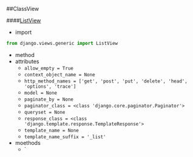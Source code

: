 ##ClassView

####[ListView](https://ccbv.co.uk/projects/Django/1.4/django.views.generic.list/ListView/)

- import

`````python
from django.views.generic import ListView
`````

- method
- attributes
  - `allow_empty = True`
  - `context_object_name = None`
  - `http_method_names = ['get', 'post', 'put', 'delete', 'head', 'options', 'trace']`
  - `model = None`
  - `paginate_by = None`
  - `paginator_class = <class 'django.core.paginator.Paginator'>`
  - `queryset = None`
  - `response_class = <class 'django.template.response.TemplateResponse'>`
  - `template_name = None`
  - `template_name_suffix = '_list'`
- moethods
  - `